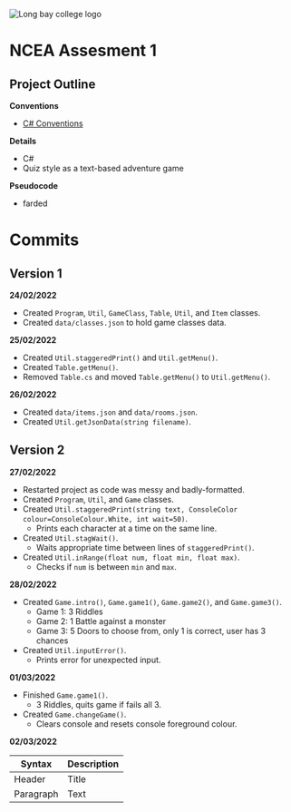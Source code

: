 ![Long bay college logo](https://www.longbaycollege.com/wp-content/uploads/2020/09/Long_Bay_College_Logo_Tag2-1024x141.png)

# NCEA Assesment 1

## Project Outline

**Conventions**
- [C# Conventions](https://docs.microsoft.com/en-us/dotnet/csharp/fundamentals/coding-style/coding-conventions)

**Details**
- C#
- Quiz style as a text-based adventure game

**Pseudocode**
- farded

# Commits

## Version 1

**24/02/2022**
- Created `Program`, `Util`, `GameClass`, `Table`, `Util`, and `Item` classes.
- Created `data/classes.json` to hold game classes data.

**25/02/2022**
- Created `Util.staggeredPrint()` and `Util.getMenu()`.
- Created `Table.getMenu()`.
- Removed `Table.cs` and moved `Table.getMenu()` to `Util.getMenu()`.

**26/02/2022**
- Created `data/items.json` and `data/rooms.json`.
- Created `Util.getJsonData(string filename)`.

## Version 2

**27/02/2022**
- Restarted project as code was messy and badly-formatted.
- Created `Program`, `Util`, and `Game` classes.
- Created `Util.staggeredPrint(string text, ConsoleColor colour=ConsoleColour.White, int wait=50)`.
    - Prints each character at a time on the same line.
- Created `Util.stagWait()`.
    - Waits appropriate time between lines of `staggeredPrint()`.
- Created `Util.inRange(float num, float min, float max)`.
    - Checks if `num` is between `min` and `max`.

**28/02/2022**
- Created `Game.intro()`, `Game.game1()`, `Game.game2()`, and `Game.game3()`.
    - Game 1: 3 Riddles
    - Game 2: 1 Battle against a monster
    - Game 3: 5 Doors to choose from, only 1 is correct, user has 3 chances
- Created `Util.inputError()`.
    - Prints error for unexpected input.

**01/03/2022**
- Finished `Game.game1()`.
    - 3 Riddles, quits game if fails all 3.
- Created `Game.changeGame()`.
    - Clears console and resets console foreground colour.

**02/03/2022**


| Syntax      | Description |
| ----------- | ----------- |
| Header      | Title       |
| Paragraph   | Text        |
